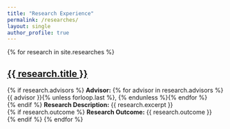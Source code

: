 ```yaml
---
title: "Research Experience"
permalink: /researches/
layout: single
author_profile: true
---
```


{% for research in site.researches %}
  <h2><a href="{{ research.url }}">{{ research.title }}</a></h2>
  {% if research.advisors %}
    <strong>Advisor:</strong> {% for advisor in research.advisors %}{{ advisor }}{% unless forloop.last %}, {% endunless %}{% endfor %}
    <br>
  {% endif %}
  <strong>Research Description:</strong> {{ research.excerpt }}
  <br>
  {% if research.outcome %}
    <strong>Research Outcome:</strong> {{ research.outcome }}
    <br>
  {% endif %}
{% endfor %}

